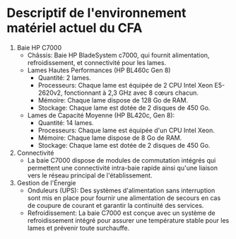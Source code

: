 # Descriptif de l'environnement matériel actuel du CFA

1. Baie HP C7000
    - Châssis: Baie HP BladeSystem c7000, qui fournit alimentation, refroidissement, et connectivité pour les lames.
    - Lames Hautes Performances (HP BL460c Gen 8)
        - Quantité: 2 lames.
        - Processeurs: Chaque lame est équipée de 2 CPU Intel Xeon E5-2620v2, fonctionnant à 2,3 GHz avec 8 cœurs chacun.
        - Mémoire: Chaque lame dispose de 128 Go de RAM.
        - Stockage: Chaque lame est dotée de 2 disques de 450 Go.
    - Lames de Capacité Moyenne (HP BL420c, Gen 8):
        - Quantité: 14 lames.
        - Processeurs: Chaque lame est équipée d'un CPU Intel Xeon.
        - Mémoire: Chaque lame dispose de 8 Go de RAM.
        - Stockage: Chaque lame est dotée de 2 disques de 450 Go.
2. Connectivité
    - La baie C7000 dispose de modules de commutation intégrés qui permettent une connectivité intra-baie rapide ainsi qu'une liaison vers le réseau principal de l'établissement.
3. Gestion de l'Énergie
    - Onduleurs (UPS): Des systèmes d'alimentation sans interruption sont mis en place pour fournir une alimentation de secours en cas de coupure de courant et garantir la continuité des services.
    - Refroidissement: La baie C7000 est conçue avec un système de refroidissement intégré pour assurer une température stable pour les lames et prévenir toute surchauffe.

